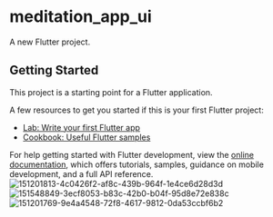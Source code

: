 # meditation_app_ui

A new Flutter project.

## Getting Started

This project is a starting point for a Flutter application.

A few resources to get you started if this is your first Flutter project:

- [Lab: Write your first Flutter app](https://docs.flutter.dev/get-started/codelab)
- [Cookbook: Useful Flutter samples](https://docs.flutter.dev/cookbook)

For help getting started with Flutter development, view the
[online documentation](https://docs.flutter.dev/), which offers tutorials,
samples, guidance on mobile development, and a full API reference.
![151201813-4c0426f2-af8c-439b-964f-1e4ce6d28d3d](https://github.com/saikatdev05/Meditation-Yoga/assets/156687974/05f22af9-6135-4877-9178-dc81d51e0963)
![151548849-3ecf8053-b83c-42b0-b04f-95d8e72e838c](https://github.com/saikatdev05/Meditation-Yoga/assets/156687974/280f5c49-6660-407f-9d8e-38b4f0a297cb)
![151201769-9e4a4548-72f8-4617-9812-0da53ccbf6b2](https://github.com/saikatdev05/Meditation-Yoga/assets/156687974/4cefac4c-9d03-4ed9-b898-ec8e53b4af58)
